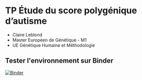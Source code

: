 # TP Étude du score polygénique d’autisme

- Claire Leblond
- Master Européen de Génétique - M1
- UE Génétique Humaine et Méthodologie

## Tester l'environnement sur Binder

[![Binder](https://mybinder.org/badge_logo.svg)](https://mybinder.org/v2/gh/pierrepo/plasma-env-cleblond/master?urlpath=%2Flab/)

